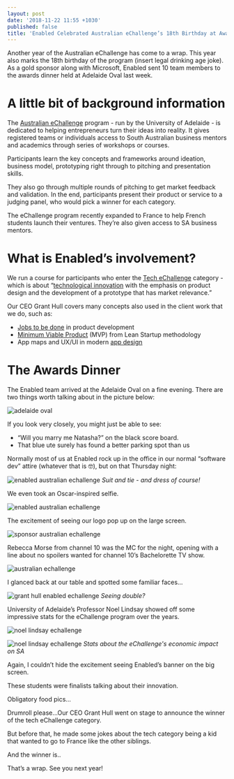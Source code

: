 ```yaml
---
layout: post
date: '2018-11-22 11:55 +1030'
published: false
title: 'Enabled Celebrated Australian eChallenge’s 18th Birthday at Awards Dinner '
---
```

<!-- JSON-LD markup generated by Google Structured Data Markup Helper. -->
<script type="application/ld+json">
{
  "@context" : "http://schema.org",
  "@type" : "Article",
  "name" : "Enabled Celebrated Australian eChallenge’s 18th Birthday at Awards Dinner",
  "headline" : "Enabled Celebrated Australian eChallenge’s 18th Birthday at Awards Dinner ",
  "author" : {
    "@type" : "Person",
    "name" : "Linh Dao"
  },
  "datePublished" : "2018-11-22",
  "image" : "http://blog.enabled.com.au/images/img_oro_enabled.png",
  "articleSection" : [ "The B2B ecommerce landscape", "What are the differences between B2C and B2B ecommerce?", "OroCommerce - the solution for B2B ecommerce", "Enabled’s expertise in ecommerce", "What next"  ],
  "publisher" : {
    "@type" : "Organization",
    "name" : "Enabled",
    "logo": {
      "@type": "ImageObject", 
      "url": "https://enabled.com.au/images/enabled_logo_colour.jpg"
    }
  },
"description": "As OroCommerce’s solution partner, Enabled brings its consulting & software design experience to help clients wishing to deploy B2B ecommerce store."
}
</script>

Another year of the Australian eChallenge has come to a wrap. This year also marks the 18th birthday of the program (insert legal drinking age joke). As a gold sponsor along with Microsoft, Enabled sent 10 team members to the awards dinner held at Adelaide Oval last week.

# A little bit of background information

The [Australian eChallenge](https://www.adelaide.edu.au/echallenge/australian-echallenge) program - run by the University of Adelaide - is dedicated to helping entrepreneurs turn their ideas into reality. It gives registered teams or individuals access to South Australian business mentors and academics through series of workshops or courses. 

Participants learn the key concepts and frameworks around ideation, business model, prototyping right through to pitching and presentation skills. 

They also go through multiple rounds of pitching to get market feedback and validation.
In the end, participants present their product or service to a judging panel, who would pick a winner for each category. 

The eChallenge program recently expanded to France to help French students launch their ventures. They’re also given access to SA business mentors. 

# What is Enabled’s involvement?

We run a course for participants who enter the [Tech eChallenge](https://www.adelaide.edu.au/echallenge/australian-echallenge/categories#tech) category - which is about “[technological innovation](https://www.adelaide.edu.au/course-outlines/108575/1/sem-1/) with the emphasis on product design and the development of a prototype that has market relevance.”

Our CEO Grant Hull covers many concepts also used in the client work that we do, such as: 

- [Jobs to be done](http://blog.enabled.com.au/jobs-to-be-done/) in product development
- [Minimum Viable Product](http://blog.enabled.com.au/innovation-trap-lean-startup/) (MVP) from Lean Startup methodology
- App maps and UX/UI in modern [app design](http://blog.enabled.com.au/modern-app-design/)

# The Awards Dinner 

The Enabled team arrived at the Adelaide Oval on a fine evening. There are two things worth talking about in the picture below:

![adelaide oval]({{site.baseurl}}/images/img_echallenge_oval.jpg)

If you look very closely, you might just be able to see:

- “Will you marry me Natasha?” on the black score board.
- That blue ute surely has found a better parking spot than us

Normally most of us at Enabled rock up in the office in our normal “software dev” attire (whatever that is 🤓), but on that Thursday night:


![enabled australian echallenge]({{site.baseurl}}/images/img_echallenge_team.JPG)
*Suit and tie - and dress of course!*

We even took an Oscar-inspired selfie.

![enabled australian echallenge ]({{site.baseurl}}/images/img_echallenge_selfie.JPG)

The excitement of seeing our logo pop up on the large screen. 

![sponsor australian echallenge ]({{site.baseurl}}/images/img_echallenge_banner.JPG)

Rebecca Morse from channel 10 was the MC for the night, opening with a line about no spoilers wanted for channel 10’s Bachelorette TV show. 

![australian echallenge]({{site.baseurl}}/images/img_echallenge_channel10.jpg)

I glanced back at our table and spotted some familiar faces…

![grant hull enabled echallenge]({{site.baseurl}}/images/img_echallenge_book.JPG)
*Seeing double?*

University of Adelaide’s Professor Noel Lindsay showed off some impressive stats for the eChallenge program over the years.

![noel lindsay echallenge]({{site.baseurl}}/images/img_echallenge_noel1.jpg)

![noel lindsay echallenge]({{site.baseurl}}/images/img_echallenge_noel2.jpg)
*Stats about the eChallenge's economic impact on SA*

Again, I couldn’t hide the excitement seeing Enabled’s banner on the big screen.

These students were finalists talking about their innovation.

Obligatory food pics…

Drumroll please...Our CEO Grant Hull went on stage to announce the winner of the tech eChallenge category.

But before that, he made some jokes about the tech category being a kid that wanted to go to France like the other siblings.

And the winner is..

That’s a wrap. See you next year! 

